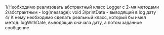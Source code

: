1/Необходимо реализовать абстрактный класс
Logger с 2-мя методами
2/абстрактным - log(message): void
3/printDate - выводящий в log дату
4/ К нему необходимо сделать реальный класс,
который бы имел метод: logWithDate,
выводящий сначала дату, а потом заданное сообщение
